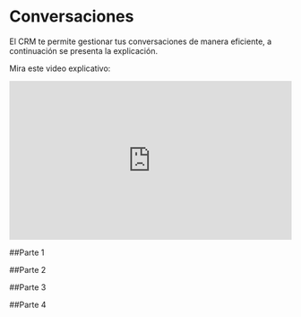 # Conversaciones

El CRM te permite gestionar tus conversaciones de manera eficiente, a continuación se presenta la explicación.

Mira este video explicativo:
<div style="position: relative; padding-bottom: 56.22254758418741%; height: 0;"><iframe src="https://www.loom.com/embed/afcbb61b2df746289e7bd347bdd2e874?sid=c81c6037-eb72-4000-92d3-7a62a886e59e" frameborder="0" webkitallowfullscreen mozallowfullscreen allowfullscreen style="position: absolute; top: 0; left: 0; width: 100%; height: 100%;"></iframe></div>

##Parte 1

##Parte 2

##Parte 3

##Parte 4

